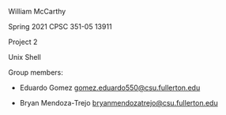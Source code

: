 William McCarthy

Spring 2021 CPSC 351-05 13911

Project 2

Unix Shell

Group members:

* Eduardo Gomez gomez.eduardo550@csu.fullerton.edu

* Bryan Mendoza-Trejo bryanmendozatrejo@csu.fullerton.edu
